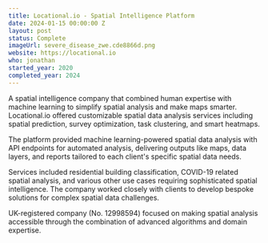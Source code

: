 ```yaml
---
title: Locational.io - Spatial Intelligence Platform
date: 2024-01-15 00:00:00 Z
layout: post
status: Complete
imageUrl: severe_disease_zwe.cde8866d.png
website: https://locational.io
who: jonathan
started_year: 2020
completed_year: 2024
---
```


A spatial intelligence company that combined human expertise with machine learning to simplify spatial analysis and make maps smarter. Locational.io offered customizable spatial data analysis services including spatial prediction, survey optimization, task clustering, and smart heatmaps.

The platform provided machine learning-powered spatial data analysis with API endpoints for automated analysis, delivering outputs like maps, data layers, and reports tailored to each client's specific spatial data needs.

Services included residential building classification, COVID-19 related spatial analysis, and various other use cases requiring sophisticated spatial intelligence. The company worked closely with clients to develop bespoke solutions for complex spatial data challenges.

UK-registered company (No. 12998594) focused on making spatial analysis accessible through the combination of advanced algorithms and domain expertise.
